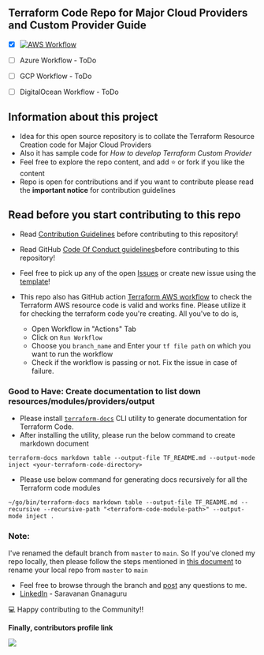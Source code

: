 ## Terraform Code Repo for Major Cloud Providers and Custom Provider Guide

- [x] [![AWS Workflow](https://github.com/chefgs/terraform_repo/actions/workflows/tf_code_validation_aws.yml/badge.svg)](https://github.com/chefgs/terraform_repo/actions/workflows/tf_code_validation_aws.yml)
- [ ] Azure Workflow - ToDo
- [ ] GCP Workflow - ToDo
- [ ] DigitalOcean Workflow - ToDo


## Information about this project
- Idea for this open source repository is to collate the Terraform Resource Creation code for Major Cloud Providers
- Also it has sample code for *How to develop Terraform Custom Provider*
- Feel free to explore the repo content, and add :star: or fork if you like the content
- Repo is open for contributions and if you want to contribute please read the **important notice** for contribution guidelines

## Read before you start contributing to this repo
- Read [Contribution Guidelines](./CONTRIBUTING.md) before contributing to this repository!

- Read GitHub [Code Of Conduct guidelines](./CODE_OF_CONDUCT.md)before contributing to this repository!

- Feel free to pick up any of the open [Issues](https://github.com/chefgs/terraform_repo/issues) or create new issue using the [template](https://github.com/chefgs/terraform_repo/issues/new/choose)!

- This repo also has GitHub action [Terraform AWS workflow](https://github.com/chefgs/terraform_repo/actions/workflows/tf_code_validation.yml) to check the Terraform AWS resource code is valid and works fine. Please utilize it for checking the terraform code you're creating. All you've to do is,
  - Open Workflow in "Actions" Tab
  - Click on `Run Workflow`
  - Choose you `branch_name` and Enter your `tf file path` on which you want to run the workflow
  - Check if the workflow is passing or not. Fix the issue in case of failure.

### Good to Have: Create documentation to list down resources/modules/providers/output
- Please install [`terraform-docs`](https://github.com/terraform-docs/terraform-docs/#what-is-terraform-docs) CLI utility to generate documentation for Terraform Code.
- After installing the utility, please run the below command to create markdown document
```
terraform-docs markdown table --output-file TF_README.md --output-mode inject <your-terraform-code-directory>
```
- Please use below command for generating docs recursively for all the Terraform code modules
```
~/go/bin/terraform-docs markdown table --output-file TF_README.md --recursive --recursive-path "<terraform-code-module-path>" --output-mode inject .
```

### Note: 
I've renamed the default branch from `master` to `main`. So If you've cloned my repo locally, then please follow the steps mentioned in [this document](https://dev.to/chefgs/git-101-rename-default-branch-from-master-to-main-5bf4#steps-to-rename-the-other-users-local-repo) to rename your local repo from `master` to `main`

- Feel free to browse through the branch and [post](mailto:g.gsaravanan@gmail.com) any questions to me.
- [LinkedIn](https://www.linkedin.com/in/saravanan-gnanaguru-1941a919/) - Saravanan Gnanaguru

:computer: Happy contributing to the Community!!

**Finally, contributors profile link**

<a href="https://github.com/chefgs/terraform_repo/graphs/contributors">
 <img src="https://contrib.rocks/image?repo=chefgs/terraform_repo" />
</a>
